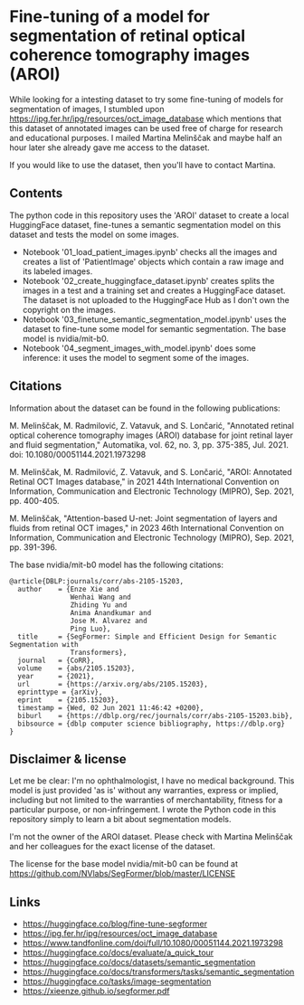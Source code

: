 # Fine-tuning of a model for segmentation of retinal optical coherence tomography images (AROI)

While looking for a intesting dataset to try some fine-tuning of models for segmentation of images, I stumbled upon https://ipg.fer.hr/ipg/resources/oct_image_database which mentions that this dataset of annotated images can be used free of charge for research and educational purposes. I mailed Martina Melinščak and maybe half an hour later she already gave me access to the dataset.

If you would like to use the dataset, then you'll have to contact Martina.

## Contents

The python code in this repository uses the 'AROI' dataset to create a local HuggingFace dataset, fine-tunes a semantic segmentation model on this dataset and tests the model on some images.

* Notebook '01_load_patient_images.ipynb' checks all the images and creates a list of 'PatientImage' objects which contain a raw image and its labeled images.
* Notebook '02_create_huggingface_dataset.ipynb' creates splits the images in a test and a training set and creates a HuggingFace dataset. The dataset is not uploaded to the HuggingFace Hub as I don't own the copyright on the images.
* Notebook '03_finetune_semantic_segmentation_model.ipynb' uses the dataset to fine-tune some model for semantic segmentation. The base model is nvidia/mit-b0.
* Notebook '04_segment_images_with_model.ipynb' does some inference: it uses the model to segment some of the images.

## Citations

Information about the dataset can be found in the following publications:

M. Melinščak, M. Radmilović, Z. Vatavuk, and S. Lončarić, "Annotated retinal optical coherence tomography images (AROI) database for joint retinal layer and fluid segmentation," Automatika, vol. 62, no. 3, pp. 375-385, Jul. 2021. doi: 10.1080/00051144.2021.1973298

M. Melinščak, M. Radmilović, Z. Vatavuk, and S. Lončarić, "AROI: Annotated Retinal OCT Images database," in 2021 44th International Convention on Information, Communication and Electronic Technology (MIPRO), Sep. 2021, pp. 400-405. 

M. Melinščak, "Attention-based U-net: Joint segmentation of layers and fluids from retinal OCT images," in 2023 46th International Convention on Information, Communication and Electronic Technology (MIPRO), Sep. 2021, pp. 391-396. 

The base nvidia/mit-b0 model has the following citations:

```
@article{DBLP:journals/corr/abs-2105-15203,
  author    = {Enze Xie and
               Wenhai Wang and
               Zhiding Yu and
               Anima Anandkumar and
               Jose M. Alvarez and
               Ping Luo},
  title     = {SegFormer: Simple and Efficient Design for Semantic Segmentation with
               Transformers},
  journal   = {CoRR},
  volume    = {abs/2105.15203},
  year      = {2021},
  url       = {https://arxiv.org/abs/2105.15203},
  eprinttype = {arXiv},
  eprint    = {2105.15203},
  timestamp = {Wed, 02 Jun 2021 11:46:42 +0200},
  biburl    = {https://dblp.org/rec/journals/corr/abs-2105-15203.bib},
  bibsource = {dblp computer science bibliography, https://dblp.org}
}
```

## Disclaimer & license

Let me be clear: I'm no ophthalmologist, I have no medical background. This model is just provided 'as is' without any warranties, express or implied, including but not limited to the warranties of merchantability, fitness for a particular purpose, or non-infringement. I wrote the Python code in this repository simply to learn a bit about segmentation models.

I'm not the owner of the AROI dataset. Please check with Martina Melinščak and her colleagues for the exact license of the dataset.

The license for the base model nvidia/mit-b0 can be found at https://github.com/NVlabs/SegFormer/blob/master/LICENSE

## Links

* https://huggingface.co/blog/fine-tune-segformer
* https://ipg.fer.hr/ipg/resources/oct_image_database
* https://www.tandfonline.com/doi/full/10.1080/00051144.2021.1973298
* https://huggingface.co/docs/evaluate/a_quick_tour
* https://huggingface.co/docs/datasets/semantic_segmentation
* https://huggingface.co/docs/transformers/tasks/semantic_segmentation
* https://huggingface.co/tasks/image-segmentation
* https://xieenze.github.io/segformer.pdf